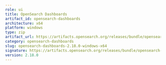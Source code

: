 ```yaml
---
role: ui
title: OpenSearch Dashboards
artifact_id: opensearch-dashboards
architecture: x64
platform: windows
type: zip
artifact_url: https://artifacts.opensearch.org/releases/bundle/opensearch-dashboards/2.18.0/opensearch-dashboards-2.18.0-windows-x64.zip
category: opensearch-dashboards
slug: opensearch-dashboards-2.18.0-windows-x64
signature: https://artifacts.opensearch.org/releases/bundle/opensearch-dashboards/2.18.0/opensearch-dashboards-2.18.0-windows-x64.zip.sig
version: 2.18.0
---
```


